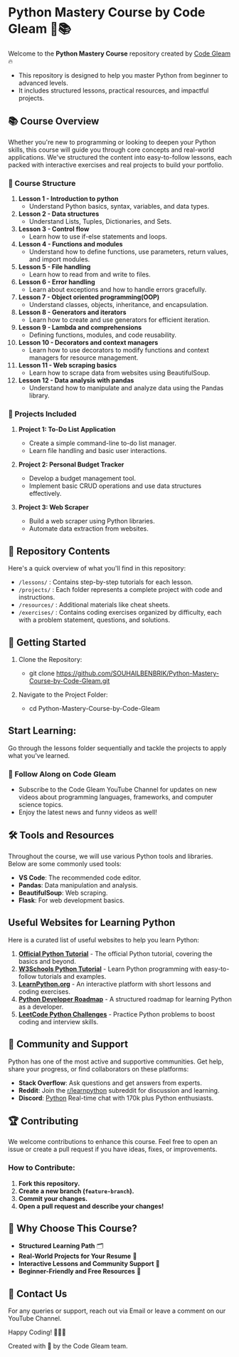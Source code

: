 # Python Mastery Course by Code Gleam 🎥📚

Welcome to the **Python Mastery Course** repository created by [Code Gleam](https://www.youtube.com/channel/CodeGleam) 🔥

- This repository is designed to help you master Python from beginner to advanced levels.
- It includes structured lessons, practical resources, and impactful projects.

## 📚 Course Overview

Whether you're new to programming or looking to deepen your Python skills, this course will guide you through core concepts and real-world applications. We've structured the content into easy-to-follow lessons, each packed with interactive exercises and real projects to build your portfolio.

### 📅 Course Structure

1. **Lesson 1 - Introduction to python**
   - Understand Python basics, syntax, variables, and data types.
2. **Lesson 2 - Data structures**
   - Understand Lists, Tuples, Dictionaries, and Sets.
3. **Lesson 3 - Control flow**
   - Learn how to use if-else statements and loops.
4. **Lesson 4 - Functions and modules**
   - Understand how to define functions, use parameters, return values, and import modules.
5. **Lesson 5 - File handling**
   - Learn how to read from and write to files.
6. **Lesson 6 - Error handling**
   - Learn about exceptions and how to handle errors gracefully.
7. **Lesson 7 - Object oriented programming(OOP)**
   - Understand classes, objects, inheritance, and encapsulation.
8. **Lesson 8 - Generators and iterators**
   - Learn how to create and use generators for efficient iteration.
9. **Lesson 9 - Lambda and comprehensions**
   - Defining functions, modules, and code reusability.
10. **Lesson 10 - Decorators and context managers**
    - Learn how to use decorators to modify functions and context managers for resource management.
11. **Lesson 11 - Web scraping basics**
    - Learn how to scrape data from websites using BeautifulSoup.
12. **Lesson 12 - Data analysis with pandas**
    - Understand how to manipulate and analyze data using the Pandas library.

### 🎯 Projects Included

1. **Project 1: To-Do List Application**
   - Create a simple command-line to-do list manager.
   - Learn file handling and basic user interactions.

2. **Project 2: Personal Budget Tracker**
   - Develop a budget management tool.
   - Implement basic CRUD operations and use data structures effectively.

3. **Project 3: Web Scraper**
   - Build a web scraper using Python libraries.
   - Automate data extraction from websites.

## 📁 Repository Contents

Here's a quick overview of what you'll find in this repository:

- `/lessons/`   : Contains step-by-step tutorials for each lesson.
- `/projects/`  : Each folder represents a complete project with code and instructions.
- `/resources/` : Additional materials like cheat sheets.
- `/exercises/` : Contains coding exercises organized by difficulty, each with a problem statement, questions, and solutions.

## 🚀 Getting Started

1. Clone the Repository:
   - git clone https://github.com/SOUHAILBENBRIK/Python-Mastery-Course-by-Code-Gleam.git

2. Navigate to the Project Folder:
   - cd Python-Mastery-Course-by-Code-Gleam


## Start Learning:

Go through the lessons folder sequentially and tackle the projects to apply what you've learned.

### 🎥 Follow Along on Code Gleam  

   - Subscribe to the Code Gleam YouTube Channel for updates on new videos about programming languages, frameworks, and computer science topics.  
   - Enjoy the latest news and funny videos as well!

## 🛠 Tools and Resources

Throughout the course, we will use various Python tools and libraries. Below are some commonly used tools:


- **VS Code**: The recommended code editor.
- **Pandas**: Data manipulation and analysis.
- **BeautifulSoup**: Web scraping.
- **Flask**: For web development basics.


## Useful Websites for Learning Python

Here is a curated list of useful websites to help you learn Python:

1. **[Official Python Tutorial](https://docs.python.org/3/tutorial/index.html)** - The official Python tutorial, covering the basics and beyond.
2. **[W3Schools Python Tutorial](https://www.w3schools.com/python/)** - Learn Python programming with easy-to-follow tutorials and examples.
3. **[LearnPython.org](https://www.learnpython.org/)** - An interactive platform with short lessons and coding exercises.
4. **[Python Developer Roadmap](https://roadmap.sh/python)** - A structured roadmap for learning Python as a developer.
5. **[LeetCode Python Challenges](https://leetcode.com/)** - Practice Python problems to boost coding and interview skills.



## 🤝 Community and Support
Python has one of the most active and supportive communities. Get help, share your progress, or find collaborators on these platforms:

- **Stack Overflow**: Ask questions and get answers from experts.
- **Reddit**: Join the [r/learnpython](https://www.reddit.com/r/learnpython/) subreddit for discussion and learning.
- **Discord**: [Python](https://discord.com/invite/python) Real-time chat with 170k plus Python enthusiasts.

## 🏆 Contributing
We welcome contributions to enhance this course. Feel free to open an issue or create a pull request if you have ideas, fixes, or improvements.

### How to Contribute:
1. **Fork this repository.**
2. **Create a new branch (`feature-branch`).**
3. **Commit your changes.**
4. **Open a pull request and describe your changes!**

## 💼 Why Choose This Course?
- **Structured Learning Path** 🗂️
- **Real-World Projects for Your Resume** 💼
- **Interactive Lessons and Community Support** 🤝
- **Beginner-Friendly and Free Resources** 🎉

## 📧 Contact Us
For any queries or support, reach out via Email or leave a comment on our YouTube Channel.

Happy Coding! 👨‍💻💡

Created with 💙 by the Code Gleam team.

